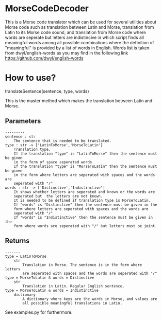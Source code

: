 # MorseCodeDecoder

This is a Morse code translator which can be used for several utilities about Morse code such as translation between Latin and Morse,  translation from Latin to its Morse code sound, and translation from Morse code where words are seperate but letters are indistincive in which script finds all meaningful words among all possible combinations where the definition of "meaningful" is provided by  a list of words in English. Words list is taken from dwyl/english-words as you may find in the following link https://github.com/dwyl/english-words

# How to use?


translateSentence(sentence, type, words)

This is the master method which makes the translation between Latin and Morse.

## Parameters
    ---------
    sentence : str
        The sentence that is needed to be translated.
    type : str -> ['LatinToMorse','MorseToLatin']
        Translation type.
        If the translation "type" is "LatinToMorse" then the sentence must be given
        in the form of space seperated words.
        If the translation "type" is "MorseToLatin" then the sentence must be given
        in the form where letters are seperated with spaces and the words are
        seperated with "/"
    words : str -> ['Distinctive','Indistinctive']
        It shows whether letters are seperated and known or the words are
        seperated but  the letters are not known.
        It is needed to be defined if translation type is MorseToLatin.
        If "words" is "Distinctive" then the sentence must be given in the
        form where letters are seperated with spaces and the words are
        seperated with "/"
        If "words" is "Indistinctive" then the sentence must be given in the
        form where words are seperated with "/" but letters must be joint.
## Returns
    -------
    type = LatinToMorse
        str
            Translation in Morse. The sentence is in the form where letters
            are seperated with spaces and the words are seperated with "/"
    type = MorseToLatin & words = Distinctive
        str
            Translation in Latin. Regular English sentence.
    type = MorseToLatin & words = Indistinctive
        dictionary
            A dictionary where keys are the words in Morse, and values are
            all possible meaningful translations in Latin.

See examples.py for furthermore.
